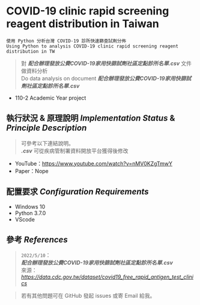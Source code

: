 # COVID-19 clinic rapid screening reagent distribution in Taiwan

    使用 Python 分析台灣 COVID-19 診所快速篩查試劑分佈
    Using Python to analysis COVID-19 clinic rapid screening reagent distribution in TW
    
> 對 ***配合辦理發放公費COVID-19家用快篩試劑社區定點診所名單.csv*** 文件做資料分析    
> Do data analysis on document ***配合辦理發放公費COVID-19家用快篩試劑社區定點診所名單.csv***  
 
 - 110-2 Academic Year project

## 執行狀況 & 原理說明 *Implementation Status* & *Principle Description*

> 可參考以下連結說明。  
> ***.csv*** 可從疾病管制署資料開放平台獲得後修改

- YouTube：https://www.youtube.com/watch?v=nMV0KZgTmwY
- Paper：Nope

## 配置要求 *Configuration Requirements*

- Windows 10
- Python 3.7.0
- VScode

## 參考 *References*

> `2022/5/10`：  
> ***配合辦理發放公費COVID-19家用快篩試劑社區定點診所名單.csv***  
> 來源：*https://data.cdc.gov.tw/dataset/covid19_free_rapid_antigen_test_clinics*  
    
> 若有其他問題可在 GitHub 發起 issues 或寄 Email 給我。
